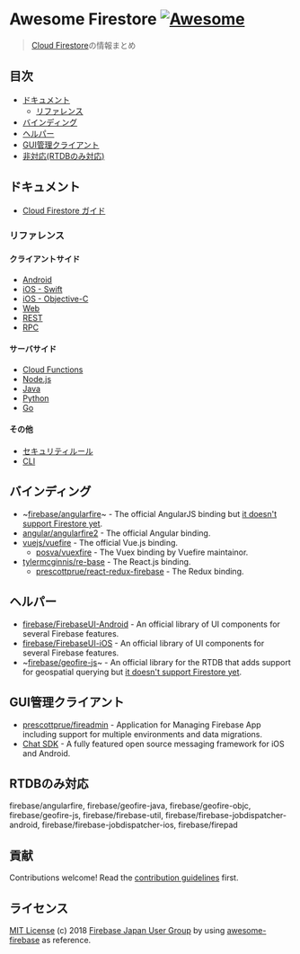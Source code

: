 # Awesome Firestore [![Awesome](https://cdn.rawgit.com/sindresorhus/awesome/d7305f38d29fed78fa85652e3a63e154dd8e8829/media/badge.svg)](https://github.com/sindresorhus/awesome)

>  [Cloud Firestore](https://firebase.google.com/docs/firestore/)の情報まとめ


## 目次

- [ドキュメント](#docs)
  - [リファレンス](#reference)
- [バインディング](#bindings)
- [ヘルパー](#helpers)
- [GUI管理クライアント](#gui-management-clients)
- [非対応(RTDBのみ対応)](#unsupportedonly-rtdb-is-supported)

## ドキュメント

- [Cloud Firestore ガイド](https://firebase.google.com/docs/firestore/)

### リファレンス

#### クライアントサイド
- [Android](https://firebase.google.com/docs/reference/android/com/google/firebase/firestore/package-summary)  
- [iOS - Swift](https://firebase.google.com/docs/reference/swift/firebasefirestore/api/reference/Classes)  
- [iOS - Objective-C](https://firebase.google.com/docs/reference/ios/firebasefirestore/api/reference/Classes)  
- [Web](https://firebase.google.com/docs/reference/js/firebase.firestore)  
- [REST](https://firebase.google.com/docs/firestore/reference/rest/)
- [RPC](https://firebase.google.com/docs/firestore/reference/rpc/)

#### サーバサイド
- [Cloud Functions](https://firebase.google.com/docs/reference/functions/functions.firestore)  
- [Node.js](https://cloud.google.com/nodejs/docs/reference/firestore/0.14.x/)
- [Java](https://googlecloudplatform.github.io/google-cloud-java/google-cloud-clients/apidocs/index.html?com/google/cloud/firestore/package-summary.html)
- [Python](https://google-cloud-python.readthedocs.io/en/latest/firestore/client.html)
- [Go](https://godoc.org/cloud.google.com/go/firestore)

#### その他
- [セキュリティルール](https://firebase.google.com/docs/reference/rules/index-all)
- [CLI](https://firebase.google.com/docs/cli/)

## バインディング

- ~[firebase/angularfire](https://github.com/firebase/angularfire)~ - The official AngularJS binding but [it doesn't support  Firestore yet](https://github.com/firebase/angularfire/issues/956).
- [angular/angularfire2](https://github.com/angular/angularfire2) - The official Angular binding.
- [vuejs/vuefire](https://github.com/vuejs/vuefire) - The official Vue.js binding.
  - [posva/vuexfire](https://github.com/posva/vuexfire) - The Vuex binding by Vuefire maintainor.
- [tylermcginnis/re-base](https://github.com/tylermcginnis/re-base) - The React.js binding.
  - [prescottprue/react-redux-firebase](https://github.com/prescottprue/react-redux-firebase) - The Redux binding.

## ヘルパー

- [firebase/FirebaseUI-Android](https://github.com/firebase/FirebaseUI-Android)	- An official library of UI components for several Firebase features.
- [firebase/FirebaseUI-iOS](https://github.com/firebase/FirebaseUI-iOS)	- An official library of UI components for several Firebase features.
- ~[firebase/geofire-js](https://github.com/firebase/geofire-js)~ - An official library for the RTDB that adds support for geospatial querying but [it doesn't support  Firestore yet](https://github.com/firebase/geofire-js/issues/163).


## GUI管理クライアント

- [prescottprue/fireadmin](https://github.com/prescottprue/fireadmin) - Application for Managing Firebase App including support for multiple environments and data migrations.
- [Chat SDK](https://chatsdk.co/) - A fully featured open source messaging framework for iOS and Android.


## RTDBのみ対応

firebase/angularfire, firebase/geofire-java, firebase/geofire-objc, firebase/geofire-js, firebase/firebase-util, firebase/firebase-jobdispatcher-android, firebase/firebase-jobdispatcher-ios, firebase/firepad

## 貢献

Contributions welcome! Read the [contribution guidelines](contributing.md) first.


## ライセンス

[MIT License](./LICENSE.md) (c) 2018 [Firebase Japan User Group](https://firebase.asia) by using [awesome-firebase](https://github.com/afonsopacifer/awesome-firebase) as reference.
